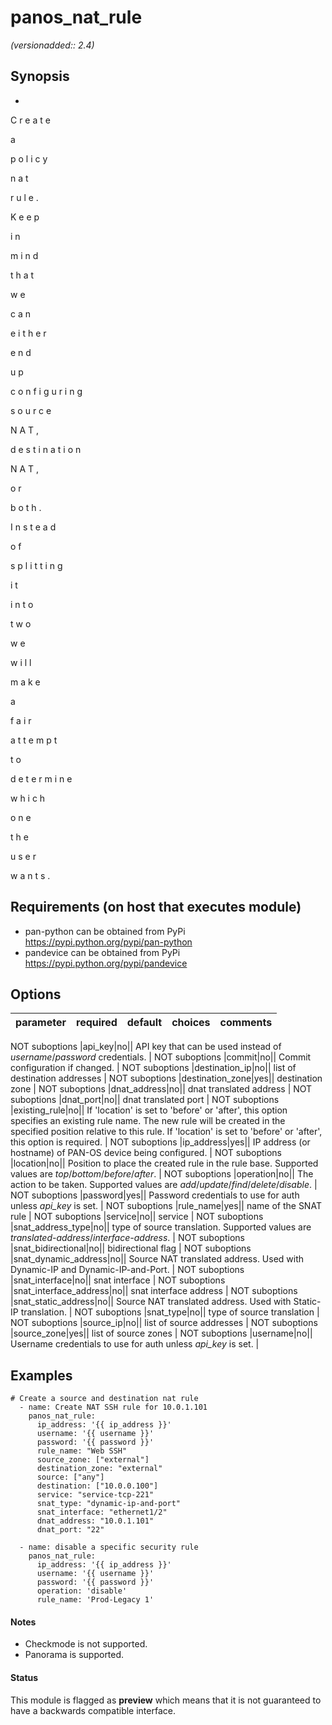 # panos_nat_rule

_(versionadded:: 2.4)_


## Synopsis

-
 
C
r
e
a
t
e
 
a
 
p
o
l
i
c
y
 
n
a
t
 
r
u
l
e
.
 
K
e
e
p
 
i
n
 
m
i
n
d
 
t
h
a
t
 
w
e
 
c
a
n
 
e
i
t
h
e
r
 
e
n
d
 
u
p
 
c
o
n
f
i
g
u
r
i
n
g
 
s
o
u
r
c
e
 
N
A
T
,
 
d
e
s
t
i
n
a
t
i
o
n
 
N
A
T
,
 
o
r
 
b
o
t
h
.
 
I
n
s
t
e
a
d
 
o
f
 
s
p
l
i
t
t
i
n
g
 
i
t
 
i
n
t
o
 
t
w
o
 
w
e
 
w
i
l
l
 
m
a
k
e
 
a
 
f
a
i
r
 
a
t
t
e
m
p
t
 
t
o
 
d
e
t
e
r
m
i
n
e
 
w
h
i
c
h
 
o
n
e
 
t
h
e
 
u
s
e
r
 
w
a
n
t
s
.




## Requirements (on host that executes module)

- pan-python can be obtained from PyPi https://pypi.python.org/pypi/pan-python
- pandevice can be obtained from PyPi https://pypi.python.org/pypi/pandevice

## Options

| parameter | required | default | choices | comments |
| --- | --- | --- | --- | --- |

NOT suboptions
|api_key|no||
API key that can be used instead of <em>username</em>/<em>password</em> credentials.
 |
NOT suboptions
|commit|no||
Commit configuration if changed.
 |
NOT suboptions
|destination_ip|no||
list of destination addresses
 |
NOT suboptions
|destination_zone|yes||
destination zone
 |
NOT suboptions
|dnat_address|no||
dnat translated address
 |
NOT suboptions
|dnat_port|no||
dnat translated port
 |
NOT suboptions
|existing_rule|no||
If 'location' is set to 'before' or 'after', this option specifies an existing rule name.  The new rule will be created in the specified position relative to this rule.  If 'location' is set to 'before' or 'after', this option is required.
 |
NOT suboptions
|ip_address|yes||
IP address (or hostname) of PAN-OS device being configured.
 |
NOT suboptions
|location|no||
Position to place the created rule in the rule base.  Supported values are <em>top</em>/<em>bottom</em>/<em>before</em>/<em>after</em>.
 |
NOT suboptions
|operation|no||
The action to be taken.  Supported values are <em>add</em>/<em>update</em>/<em>find</em>/<em>delete</em>/<em>disable</em>.
 |
NOT suboptions
|password|yes||
Password credentials to use for auth unless <em>api_key</em> is set.
 |
NOT suboptions
|rule_name|yes||
name of the SNAT rule
 |
NOT suboptions
|service|no||
service
 |
NOT suboptions
|snat_address_type|no||
type of source translation. Supported values are <em>translated-address</em>/<em>interface-address</em>.
 |
NOT suboptions
|snat_bidirectional|no||
bidirectional flag
 |
NOT suboptions
|snat_dynamic_address|no||
Source NAT translated address. Used with Dynamic-IP and Dynamic-IP-and-Port.
 |
NOT suboptions
|snat_interface|no||
snat interface
 |
NOT suboptions
|snat_interface_address|no||
snat interface address
 |
NOT suboptions
|snat_static_address|no||
Source NAT translated address. Used with Static-IP translation.
 |
NOT suboptions
|snat_type|no||
type of source translation
 |
NOT suboptions
|source_ip|no||
list of source addresses
 |
NOT suboptions
|source_zone|yes||
list of source zones
 |
NOT suboptions
|username|no||
Username credentials to use for auth unless <em>api_key</em> is set.
 |

## Examples

    # Create a source and destination nat rule
      - name: Create NAT SSH rule for 10.0.1.101
        panos_nat_rule:
          ip_address: '{{ ip_address }}'
          username: '{{ username }}'
          password: '{{ password }}'
          rule_name: "Web SSH"
          source_zone: ["external"]
          destination_zone: "external"
          source: ["any"]
          destination: ["10.0.0.100"]
          service: "service-tcp-221"
          snat_type: "dynamic-ip-and-port"
          snat_interface: "ethernet1/2"
          dnat_address: "10.0.1.101"
          dnat_port: "22"
    
      - name: disable a specific security rule
        panos_nat_rule:
          ip_address: '{{ ip_address }}'
          username: '{{ username }}'
          password: '{{ password }}'
          operation: 'disable'
          rule_name: 'Prod-Legacy 1'

#### Notes

- Checkmode is not supported.
- Panorama is supported.



#### Status

This module is flagged as **preview** which means that it is not guaranteed to have a backwards compatible interface.


